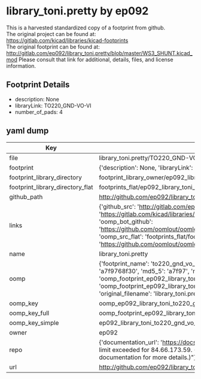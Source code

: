 # library_toni.pretty by ep092  
This is a harvested standardized copy of a footprint from github.  
The original project can be found at:  
https://gitlab.com/kicad/libraries/kicad-footprints  
The original footprint can be found at:
http://gitlab.com/ep092/library_toni.pretty/blob/master/WS3_SHUNT.kicad_mod
Please consult that link for additional, details, files, and license information.  
## Footprint Details
* description: None  
* libraryLink: TO220_GND-VO-VI  
* number_of_pads: 4  
## yaml dump  
| Key | Value |  
| --- | --- |  
| file | library_toni.pretty/TO220_GND-VO-VI.kicad_mod |  
| footprint | {'description': None, 'libraryLink': 'TO220_GND-VO-VI', 'number_of_pads': 4} |  
| footprint_library_directory | footprint_library_owner/ep092_library_toni.pretty |  
| footprint_library_directory_flat | footprints_flat/ep092_library_toni_to220_gnd_vo_vi/working |  
| github_path | http://github.com/ep092/library_toni.pretty/blob/master/TO220_GND-VO-VI.kicad_mod |  
| links | {'github_src': 'http://gitlab.com/ep092/library_toni.pretty/blob/master/WS3_SHUNT.kicad_mod', 'github_src_repo': 'https://gitlab.com/kicad/libraries/kicad-footprints', 'oomp_bot': 'footprints/ep092_library_toni_to220_gnd_vo_vi/working', 'oomp_bot_github': 'https://github.com/oomlout/oomlout_oomp_footprint_bot/tree/main/footprints/ep092_library_toni_to220_gnd_vo_vi/working', 'oomp_src_flat': 'footprints_flat/footprints_flat/ep092_library_toni_to220_gnd_vo_vi/working', 'oomp_src_flat_github': 'https://github.com/oomlout/oomlout_oomp_footprint_src/tree/main/footprints_flat/ep092_library_toni_to220_gnd_vo_vi/working'} |  
| name | library_toni.pretty |  
| oomp | {'footprint_name': 'to220_gnd_vo_vi', 'library_name': 'library_toni', 'md5': 'a7f9768f30602e2a9066591505edfae5', 'md5_10': 'a7f9768f30', 'md5_5': 'a7f97', 'md5_6': 'a7f976', 'oomp_key': 'oomp_ep092_library_toni_to220_gnd_vo_vi', 'oomp_key_extra': 'oomp_footprint_ep092_library_toni_to220_gnd_vo_vi', 'oomp_key_full': 'oomp_footprint_ep092_library_toni_to220_gnd_vo_vi_a7f976', 'oomp_key_simple': 'ep092_library_toni_to220_gnd_vo_vi', 'original_filename': 'library_toni.pretty/TO220_GND-VO-VI.kicad_mod', 'owner_name': 'ep092'} |  
| oomp_key | oomp_ep092_library_toni_to220_gnd_vo_vi |  
| oomp_key_full | oomp_footprint_ep092_library_toni_to220_gnd_vo_vi |  
| oomp_key_simple | ep092_library_toni_to220_gnd_vo_vi |  
| owner | ep092 |  
| repo | {'documentation_url': 'https://docs.github.com/rest/overview/resources-in-the-rest-api#rate-limiting', 'message': "API rate limit exceeded for 84.66.173.59. (But here's the good news: Authenticated requests get a higher rate limit. Check out the documentation for more details.)"} |  
| url | http://github.com/ep092/library_toni.pretty |  

